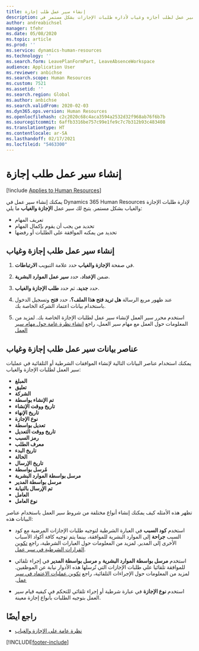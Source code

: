 ```yaml
---
title: إنشاء سير عمل طلب إجازة
description: إنشاء سير عمل لطلب أجازه وغياب لأداره طلبات الإجازات بشكل مستمر في Dynamics 365 Human Resources.
author: andreabichsel
manager: tfehr
ms.date: 05/08/2020
ms.topic: article
ms.prod: ''
ms.service: dynamics-human-resources
ms.technology: ''
ms.search.form: LeavePlanFormPart, LeaveAbsenceWorkspace
audience: Application User
ms.reviewer: anbichse
ms.search.scope: Human Resources
ms.custom: 7521
ms.assetid: ''
ms.search.region: Global
ms.author: anbichse
ms.search.validFrom: 2020-02-03
ms.dyn365.ops.version: Human Resources
ms.openlocfilehash: c2c2020c68c4aca3594a2532d32f968ab76f6b7b
ms.sourcegitcommit: 6affb3316be757c99e1fe9c7c7b312b93c483408
ms.translationtype: HT
ms.contentlocale: ar-SA
ms.lasthandoff: 02/17/2021
ms.locfileid: "5463300"
---
```

# <a name="create-a-leave-request-workflow"></a>إنشاء سير عمل طلب إجازة

[!include [Applies to Human Resources](../includes/applies-to-hr.md)]

يمكنك إنشاء سير عمل في Dynamics 365 Human Resources لإدارة طلبات الإجازة والغياب بشكل مستمر. يتيح لك سير عمل **الإجازة والغياب** ما يلي:

- تعريف المهام
- تحديد من يجب أن يقوم بإكمال المهام
- تحديد من يمكنه الموافقة على الطلبات أو رفضها

## <a name="create-a-leave-and-absence-request-workflow"></a>إنشاء سير عمل طلب إجازة وغياب

1. في صفحة **‏‫الإجازة والغياب‬** حدد علامة التبويب **الارتباطات**.

2. ضمن **الإعداد**، حدد **سير عمل الموارد البشرية**.

3. حدد **جديد‬**، ثم حدد **طلب الإجازة والغياب**. 

4. عند ظهور مربع الرسالة **هل تريد فتح هذا الملف؟**، حدد **فتح** وتسجيل الدخول باستخدام بيانات اعتماد الشركة الخاصة بك.

5. استخدم محرر سير العمل لإنشاء سير عمل لطلبات الإجازة الخاصة بك. لمزيد من المعلومات حول العمل مع مهام سير العمل، راجع [إنشاء نظرة عامة حول مهام سير العمل](https://docs.microsoft.com/dynamics365/fin-ops-core/fin-ops/organization-administration/create-workflow?toc=/dynamics365/commerce/toc.json.)

## <a name="leave-and-absence-request-workflow-data-elements"></a>عناصر بيانات سير عمل طلب إجازة وغياب

يمكنك استخدام عناصر البيانات التالية لإنشاء الموافقات الشرطية أو التلقائية في عمليات سير العمل لطلبات الإجازة والغياب:

- **المبلغ**
- **تعليق**
- **الشركة**
- **تم الإنشاء بواسطة**
- **تاريخ  ووقت الإنشاء**
- **تاريخ الإنهاء**
- **نوع الإجازة**
- **تعديل بواسطة**
- **تاريخ ووقت التعديل**
- **رمز السبب**
- **معرف الطلب**
- **تاريخ البدء**
- **الحالة** 
- **تاريخ الإرسال**
- **مُرسل بواسطة**
- **مرسل بواسطة الموارد البشرية**
- **مرسل بواسطة المدير**
- **تم الإرسال بالنيابة**
- **العامل**
- **نوع العامل**

تظهر هذه الأمثله كيف يمكنك إنشاء أنواع مختلفة من شروط سير العمل باستخدام عناصر البيانات هذه:

- استخدم **كود السبب** في العبارة الشرطية لتوجيه طلبات الإجازات المرضية مع كود السبب **جراحة** إلى الموارد البشرية للموافقة، بينما يتم توجيه كافة أكواد الأسباب الأخرى إلى المدير. لمزيد من المعلومات حول العبارات الشرطية، راجع [‏‫تكوين القرارات الشرطية في سير عمل‬‬](https://docs.microsoft.com/dynamics365/fin-ops-core/fin-ops/organization-administration/configure-conditional-decision-workflow). 

- استخدم **مرسل بواسطة الموارد البشرية‬‏‫** و **مرسل بواسطة المدير‬‏‫** في إجراء تلقائي للموافقة تلقائيا علي طلبات الإجازات التي تُرسلها هذه الأدوار نيابة عن الموظفين. لمزيد من المعلومات حول الإجراءات التلقائية، راجع [‏‫‏‫تكوين عمليات الاعتماد في سير عمل‬](https://docs.microsoft.com/dynamics365/fin-ops-core/fin-ops/organization-administration/configure-approval-process-workflow).

- استخدم **نوع الإجازة** في عبارة شرطية أو إجراء تلقائي للتحكم في كيفيه قيام سير العمل بتوجيه الطلبات بأنواع إجازة معينة.

## <a name="see-also"></a>راجع أيضًا

- [نظرة عامة على الإجازة والغياب](hr-leave-and-absence-overview.md)


[!INCLUDE[footer-include](../includes/footer-banner.md)]